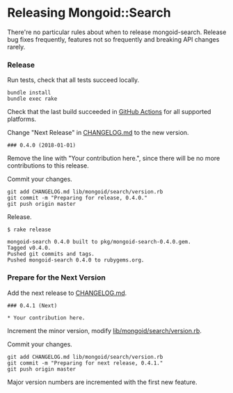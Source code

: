 Releasing Mongoid::Search
========================

There're no particular rules about when to release mongoid-search. Release bug fixes frequently, features not so frequently and breaking API changes rarely.

### Release

Run tests, check that all tests succeed locally.

```
bundle install
bundle exec rake
```

Check that the last build succeeded in [GitHub Actions](https://github.com/mongoid/mongoid_search/actions) for all supported platforms.

Change "Next Release" in [CHANGELOG.md](CHANGELOG.md) to the new version.

```
### 0.4.0 (2018-01-01)
```

Remove the line with "Your contribution here.", since there will be no more contributions to this release.

Commit your changes.

```
git add CHANGELOG.md lib/mongoid/search/version.rb
git commit -m "Preparing for release, 0.4.0."
git push origin master
```

Release.

```
$ rake release

mongoid-search 0.4.0 built to pkg/mongoid-search-0.4.0.gem.
Tagged v0.4.0.
Pushed git commits and tags.
Pushed mongoid-search 0.4.0 to rubygems.org.
```

### Prepare for the Next Version

Add the next release to [CHANGELOG.md](CHANGELOG.md).

```
### 0.4.1 (Next)

* Your contribution here.
```

Increment the minor version, modify [lib/mongoid/search/version.rb](lib/mongoid/search/version.rb).

Commit your changes.

```
git add CHANGELOG.md lib/mongoid/search/version.rb
git commit -m "Preparing for next release, 0.4.1."
git push origin master
```

Major version numbers are incremented with the first new feature.

